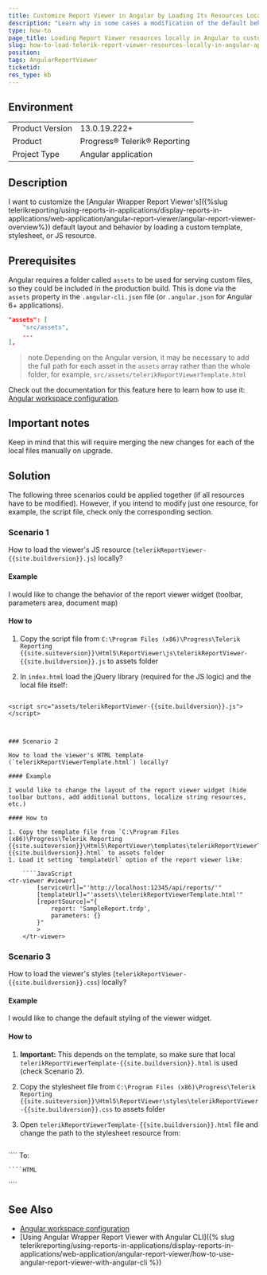```yaml
---
title: Customize Report Viewer in Angular by Loading Its Resources Locally
description: "Learn why in some cases a modification of the default behavior, layout, or styles of the HTML5 Report Viewer in an Angular application is needed. This article elaborates further on how to load the required default resources locally."
type: how-to
page_title: Loading Report Viewer resources locally in Angular to customize it
slug: how-to-load-telerik-report-viewer-resources-locally-in-angular-application-and-use-them-to-customize-the-viewer
position: 
tags: AngularReportViewer
ticketid: 
res_type: kb
---
```


## Environment
<table>
	<tbody>
		<tr>
			<td>Product Version</td>
			<td>13.0.19.222+</td>
		</tr>
		<tr>
			<td>Product</td>
			<td>Progress® Telerik® Reporting</td>
		</tr>
		<tr>
			<td>Project Type</td>
			<td>Angular application</td>
		</tr>
	</tbody>
</table>

## Description

I want to customize the [Angular Wrapper Report Viewer's]({%slug telerikreporting/using-reports-in-applications/display-reports-in-applications/web-application/angular-report-viewer/angular-report-viewer-overview%}) default layout and behavior by loading a custom template, stylesheet, or JS resource.

## Prerequisites

Angular requires a folder called `assets` to be used for serving custom files, so they could be included in the production build. This is done via the `assets` property in the `.angular-cli.json` file (or `.angular.json` for Angular 6+ applications).

````JSON
"assets": [
	"src/assets",
	...
],
````

>note Depending on the Angular version, it may be necessary to add the full path for each asset in the `assets` array rather than the whole folder, for example,  `src/assets/telerikReportViewerTemplate.html`

Check out the documentation for this feature here to learn how to use it: [Angular workspace configuration](https://angular.io/guide/workspace-config).

## Important notes

Keep in mind that this will require merging the new changes for each of the local files manually on upgrade.

## Solution

The following three scenarios could be applied together (if all resources have to be modified). However, if you intend to modify just one resource, for example, the script file, check only the corresponding section.

### Scenario 1

How to load the viewer's JS resource (`telerikReportViewer-{{site.buildversion}}.js`) locally?

#### Example

I would like to change the behavior of the report viewer widget (toolbar, parameters area, document map)

#### How to

1. Copy the script file from `C:\Program Files (x86)\Progress\Telerik Reporting {{site.suiteversion}}\Html5\ReportViewer\js\telerikReportViewer-{{site.buildversion}}.js` to assets folder
1. In `index.html` load the jQuery library (required for the JS logic) and the local file itself:

	````HTML
<script src="https://ajax.googleapis.com/ajax/libs/jquery/3.3.1/jquery.min.js"></script>
	<script src="assets/telerikReportViewer-{{site.buildversion}}.js"></script>
````


### Scenario 2

How to load the viewer's HTML template (`telerikReportViewerTemplate.html`) locally?

#### Example

I would like to change the layout of the report viewer widget (hide toolbar buttons, add additional buttons, localize string resources, etc.)

#### How to

1. Copy the template file from `C:\Program Files (x86)\Progress\Telerik Reporting {{site.suiteversion}}\Html5\ReportViewer\templates\telerikReportViewerTemplate-{{site.buildversion}}.html` to assets folder
1. Load it setting `templateUrl` option of the report viewer like:

	````JavaScript
<tr-viewer #viewer1 
		[serviceUrl]="'http://localhost:12345/api/reports/'"
		[templateUrl]="'assets\\telerikReportViewerTemplate.html'"
		[reportSource]="{
			report: 'SampleReport.trdp',
			parameters: {}
		}"
		>
	</tr-viewer>
````


### Scenario 3

How to load the viewer's styles (`telerikReportViewer-{{site.buildversion}}.css`) locally?

#### Example

I would like to change the default styling of the viewer widget.

#### How to

1. **Important:** This depends on the template, so make sure that local `telerikReportViewerTemplate-{{site.buildversion}}.html` is used (check Scenario 2). 
1. Copy the stylesheet file from `C:\Program Files (x86)\Progress\Telerik Reporting {{site.suiteversion}}\Html5\ReportViewer\styles\telerikReportViewer-{{site.buildversion}}.css` to assets folder
1. Open `telerikReportViewerTemplate-{{site.buildversion}}.html` file and change the path to the stylesheet resource from:

	````HTML
<link href="{service}resources/styles/telerikReportViewer-{{site.buildversion}}.css" rel="stylesheet" />
````
	To:

	````HTML
<link href="assets/telerikReportViewer-{{site.buildversion}}.css" rel="stylesheet" />
````


## See Also

* [Angular workspace configuration](https://angular.io/guide/workspace-config)
* [Using Angular Wrapper Report Viewer with Angular CLI]({% slug telerikreporting/using-reports-in-applications/display-reports-in-applications/web-application/angular-report-viewer/how-to-use-angular-report-viewer-with-angular-cli %})
